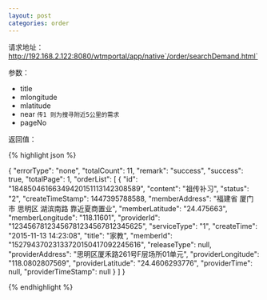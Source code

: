 ```yaml
---
layout: post
categories: order
---
```

请求地址：http://192.168.2.122:8080/wtmportal/app/native`/order/searchDemand.html`

参数：

- title
- mlongitude
- mlatitude
- near `传1 则为搜寻附近5公里的需求`
- pageNo

返回值：

{% highlight json %}

{
   "errorType": "none",
    "totalCount": 11,
    "remark": "success",
    "success": true,
    "totalPage": 1,
    "orderList": [
        {
            "id": "18485046166349420151113142308589",
            "content": "祖传补习",
            "status": "2",
            "createTimeStamp": 1447395788588,
            "memberAddress": "福建省 厦门市 思明区 湖滨南路 靠近夏商置业",
            "memberLatitude": "24.475663",
            "memberLongitude": "118.11601",
            "providerId": "12345678123456781234567812345625",
            "serviceType": "1",
            "createTime": "2015-11-13 14:23:08",
            "title": "家教",
            "memberId": "15279437023133720150417092245616",
            "releaseType": null,
            "providerAddress": "思明区厦禾路261号F层场所01单元",
            "providerLongitude": "118.0802807569",
            "providerLatitude": "24.4606293776",
            "providerTime": null,
            "providerTimeStamp": null
        }
    ]
}

{% endhighlight %}
